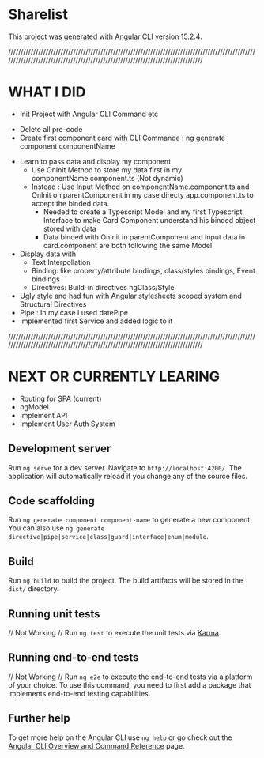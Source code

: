 # Sharelist

This project was generated with [Angular CLI](https://github.com/angular/angular-cli) version 15.2.4.


/////////////////////////////////////////////////////////////////////////////////////////////////////////////////////////////////////////////////////////////////////////////////

# WHAT I DID

- Init Project with Angular CLI Command etc
* Delete all pre-code
* Create first component card with CLI Commande : ng generate component componentName
- Learn to pass data and display my component
    - Use OnInit Method to store my data first in my componentName.component.ts (Not dynamic)
    - Instead : Use Input Method on componentName.component.ts and OnInit on parentComponent in my case directy app.component.ts to accept the binded data.
        - Needed to create a Typescript Model and my first Typescript Interface to make Card Component understand his binded object stored with data
        - Data binded with OnInit in parentComponent and input data in card.component are both following the same Model
- Display data with
    - Text Interpollation
    - Binding:  like property/attribute bindings, class/styles bindings, Event bindings
    - Directives: Build-in directives ngClass/Style
- Ugly style and had fun with Angular stylesheets scoped system and Structural Directives
- Pipe : In my case I used datePipe
- Implemented first Service and added logic to it

/////////////////////////////////////////////////////////////////////////////////////////////////////////////////////////////////////////////////////////////////////////////////

# NEXT OR CURRENTLY LEARING

- Routing for SPA (current)
- ngModel
- Implement API
- Implement User Auth System


## Development server

Run `ng serve` for a dev server. Navigate to `http://localhost:4200/`. The application will automatically reload if you change any of the source files.

## Code scaffolding

Run `ng generate component component-name` to generate a new component. You can also use `ng generate directive|pipe|service|class|guard|interface|enum|module`.

## Build

Run `ng build` to build the project. The build artifacts will be stored in the `dist/` directory.

## Running unit tests
// Not Working //
Run `ng test` to execute the unit tests via [Karma](https://karma-runner.github.io).

## Running end-to-end tests
// Not Working //
Run `ng e2e` to execute the end-to-end tests via a platform of your choice. To use this command, you need to first add a package that implements end-to-end testing capabilities.

## Further help

To get more help on the Angular CLI use `ng help` or go check out the [Angular CLI Overview and Command Reference](https://angular.io/cli) page.

